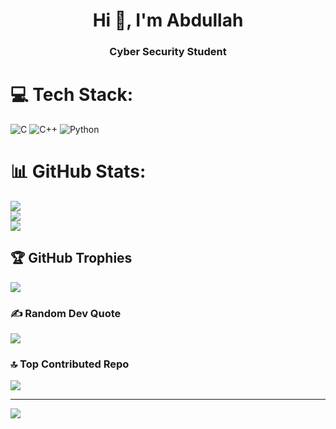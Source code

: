 <h1 align="center">Hi 👋, I'm Abdullah</h1>
<h3 align="center">Cyber Security Student</h3>



# 💻 Tech Stack:
![C](https://img.shields.io/badge/c-%2300599C.svg?style=for-the-badge&logo=c&logoColor=white) ![C++](https://img.shields.io/badge/c++-%2300599C.svg?style=for-the-badge&logo=c%2B%2B&logoColor=white) ![Python](https://img.shields.io/badge/python-3670A0?style=for-the-badge&logo=python&logoColor=ffdd54)
# 📊 GitHub Stats:
![](https://github-readme-stats.vercel.app/api?username=Abdullahs18&theme=dark&hide_border=false&include_all_commits=false&count_private=false)<br/>
![](https://github-readme-streak-stats.herokuapp.com/?user=Abdullahs18&theme=dark&hide_border=false)<br/>
![](https://github-readme-stats.vercel.app/api/top-langs/?username=Abdullahs18&theme=dark&hide_border=false&include_all_commits=false&count_private=false&layout=compact)

## 🏆 GitHub Trophies
![](https://github-profile-trophy.vercel.app/?username=Abdullahs18&theme=radical&no-frame=false&no-bg=true&margin-w=4)

### ✍️ Random Dev Quote
![](https://quotes-github-readme.vercel.app/api?type=horizontal&theme=radical)

### 🔝 Top Contributed Repo
![](https://github-contributor-stats.vercel.app/api?username=Abdullahs18&limit=5&theme=dark&combine_all_yearly_contributions=true)

---
[![](https://visitcount.itsvg.in/api?id=Abdullahs18&icon=0&color=0)](https://visitcount.itsvg.in)

<!-- Proudly created with GPRM ( https://gprm.itsvg.in ) -->
